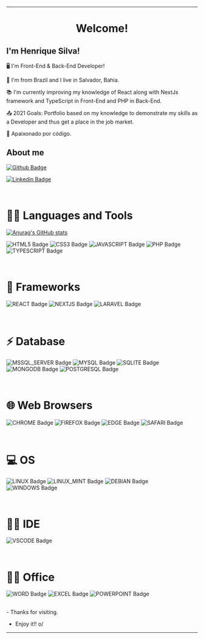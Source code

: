 <hr>
 <h1 align="center" color="red">Welcome!</h1>

 

## I'm Henrique Silva!

 
🖥️ I'm Front-End & Back-End Developer!

🏡 I'm from Brazil and I live in Salvador, Bahia.

📚 I'm currently improving my knowledge of React along with NextJs framework and TypeScript in Front-End and PHP in Back-End.

📤 2021 Goals: Portfolio based on my knowledge to demonstrate my skills as a Developer and thus get a place in the job market.

💖 Apaixonado por código.

## About me

[![Github Badge](https://img.shields.io/badge/-Github-000?style=flat-square&logo=Github&logoColor=white&link=LINK_GIT)](https://github.com/HenriqueMVSS)

[![Linkedin Badge](https://img.shields.io/badge/LinkedIn-0077B5?style=flat-square&logo=linkedin&logoColor=white)](https://www.linkedin.com/in/henrique-silva-32b230191/) 

<br/>

# 👨‍💻 Languages and Tools

[![Anurag's GitHub stats](https://github-readme-stats.vercel.app/api?username=HenriqueMVSS&show_icons=true&theme=radical)](https://github.com/HenriqueMVSS/github-readme-stats)


![HTML5 Badge](https://img.shields.io/badge/HTML5-E34F26?style=for-the-badge&logo=html5&logoColor=white)
![CSS3 Badge](https://img.shields.io/badge/CSS3-1572B6?style=for-the-badge&logo=css3&logoColor=white)
![JAVASCRIPT Badge](https://img.shields.io/badge/JavaScript-323330?style=for-the-badge&logo=javascript&logoColor=F7DF1E)
![PHP Badge](https://img.shields.io/badge/PHP-777BB4?style=for-the-badge&logo=php&logoColor=white)
![TYPESCRIPT Badge](https://img.shields.io/badge/TypeScript-007ACC?style=for-the-badge&logo=typescript&logoColor=white)

<br/>

# 🚀 Frameworks

![REACT Badge](https://img.shields.io/badge/React-20232A?style=for-the-badge&logo=react&logoColor=61DAFB)
![NEXTJS Badge](https://img.shields.io/badge/nextjs-20232A?style=for-the-badge&logo=react&logoColor=61DAFB)
![LARAVEL Badge](https://img.shields.io/badge/laravel-F37623?style=for-the-badge&logo=laravel&logoColor=white)

<br/>

# ⚡ Database

![MSSQL_SERVER Badge](https://img.shields.io/badge/Microsoft%20SQL%20Sever-CC2927?style=for-the-badge&logo=microsoft%20sql%20server&logoColor=white)
![MYSQL Badge](https://img.shields.io/badge/MySQL-00000F?style=for-the-badge&logo=mysql&logoColor=white)
![SQLITE Badge](https://img.shields.io/badge/SQLite-07405E?style=for-the-badge&logo=sqlite&logoColor=white)
![MONGODB Badge](https://img.shields.io/badge/MongoDB-4EA94B?style=for-the-badge&logo=mongodb&logoColor=white)
![POSTGRESQL Badge](https://img.shields.io/badge/PostgreSQL-316192?style=for-the-badge&logo=postgresql&logoColor=white)

<br/>

# 🌐 Web Browsers
![CHROME Badge](https://img.shields.io/badge/Google_chrome-4285F4?style=for-the-badge&logo=Google-chrome&logoColor=white)
![FIREFOX Badge](https://img.shields.io/badge/Firefox_Browser-FF7139?style=for-the-badge&logo=Firefox-Browser&logoColor=white)
![EDGE Badge](https://img.shields.io/badge/Microsoft_Edge-0078D7?style=for-the-badge&logo=Microsoft-edge&logoColor=white)
![SAFARI Badge](https://img.shields.io/badge/Safari-FF1B2D?style=for-the-badge&logo=Safari&logoColor=white)

<br/>

# 💻 OS

![LINUX Badge](https://img.shields.io/badge/Linux-FCC624?style=for-the-badge&logo=linux&logoColor=black)
![LINUX_MINT Badge](https://img.shields.io/badge/Linux_Mint-87CF3E?style=for-the-badge&logo=linux-mint&logoColor=white)
![DEBIAN Badge](https://img.shields.io/badge/Debian-A81D33?style=for-the-badge&logo=debian&logoColor=white)
![WINDOWS Badge](https://img.shields.io/badge/Windows-0078D6?style=for-the-badge&logo=windows&logoColor=white)

<br/>

# 👨‍💻 IDE
![VSCODE Badge](https://img.shields.io/badge/Visual_Studio_Code-0078D4?style=for-the-badge&logo=visual%20studio%20code&logoColor=white)


<br/>

# 👨‍💻 Office

![WORD Badge](https://img.shields.io/badge/Microsoft_Word-2B579A?style=for-the-badge&logo=microsoft-word&logoColor=white)
![EXCEL Badge](https://img.shields.io/badge/Microsoft_Excel-217346?style=for-the-badge&logo=microsoft-excel&logoColor=white)
![POWERPOINT Badge](https://img.shields.io/badge/Microsoft_PowerPoint-B7472A?style=for-the-badge&logo=microsoft-powerpoint&logoColor=white)


<br/>
- Thanks for visiting.

- Enjoy it!! o/

<hr>
